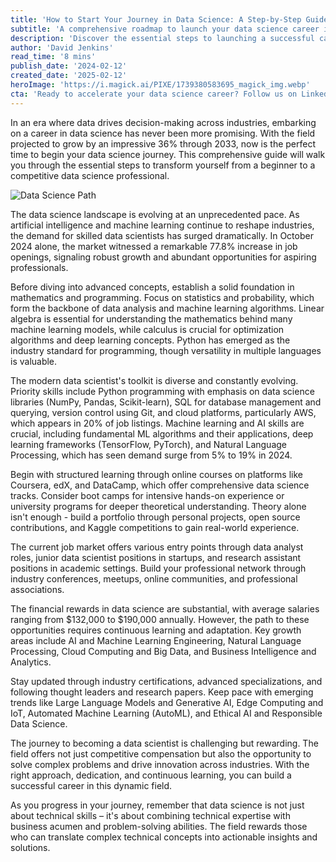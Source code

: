 ```yaml
---
title: 'How to Start Your Journey in Data Science: A Step-by-Step Guide'
subtitle: 'A comprehensive roadmap to launch your data science career in 2024'
description: 'Discover the essential steps to launching a successful career in data science, from mastering fundamental skills to staying current with emerging technologies. Learn about the growing opportunities, salary prospects, and key areas for professional development in this comprehensive guide.'
author: 'David Jenkins'
read_time: '8 mins'
publish_date: '2024-02-12'
created_date: '2025-02-12'
heroImage: 'https://i.magick.ai/PIXE/1739380583695_magick_img.webp'
cta: 'Ready to accelerate your data science career? Follow us on LinkedIn for exclusive insights, industry updates, and networking opportunities that will help you stay ahead in this rapidly evolving field!'
---
```


In an era where data drives decision-making across industries, embarking on a career in data science has never been more promising. With the field projected to grow by an impressive 36% through 2033, now is the perfect time to begin your data science journey. This comprehensive guide will walk you through the essential steps to transform yourself from a beginner to a competitive data science professional.

![Data Science Path](https://i.magick.ai/PIXE/1739380583700_magick_img.webp)

The data science landscape is evolving at an unprecedented pace. As artificial intelligence and machine learning continue to reshape industries, the demand for skilled data scientists has surged dramatically. In October 2024 alone, the market witnessed a remarkable 77.8% increase in job openings, signaling robust growth and abundant opportunities for aspiring professionals.

Before diving into advanced concepts, establish a solid foundation in mathematics and programming. Focus on statistics and probability, which form the backbone of data analysis and machine learning algorithms. Linear algebra is essential for understanding the mathematics behind many machine learning models, while calculus is crucial for optimization algorithms and deep learning concepts. Python has emerged as the industry standard for programming, though versatility in multiple languages is valuable.

The modern data scientist's toolkit is diverse and constantly evolving. Priority skills include Python programming with emphasis on data science libraries (NumPy, Pandas, Scikit-learn), SQL for database management and querying, version control using Git, and cloud platforms, particularly AWS, which appears in 20% of job listings. Machine learning and AI skills are crucial, including fundamental ML algorithms and their applications, deep learning frameworks (TensorFlow, PyTorch), and Natural Language Processing, which has seen demand surge from 5% to 19% in 2024.

Begin with structured learning through online courses on platforms like Coursera, edX, and DataCamp, which offer comprehensive data science tracks. Consider boot camps for intensive hands-on experience or university programs for deeper theoretical understanding. Theory alone isn't enough - build a portfolio through personal projects, open source contributions, and Kaggle competitions to gain real-world experience.

The current job market offers various entry points through data analyst roles, junior data scientist positions in startups, and research assistant positions in academic settings. Build your professional network through industry conferences, meetups, online communities, and professional associations.

The financial rewards in data science are substantial, with average salaries ranging from $132,000 to $190,000 annually. However, the path to these opportunities requires continuous learning and adaptation. Key growth areas include AI and Machine Learning Engineering, Natural Language Processing, Cloud Computing and Big Data, and Business Intelligence and Analytics.

Stay updated through industry certifications, advanced specializations, and following thought leaders and research papers. Keep pace with emerging trends like Large Language Models and Generative AI, Edge Computing and IoT, Automated Machine Learning (AutoML), and Ethical AI and Responsible Data Science.

The journey to becoming a data scientist is challenging but rewarding. The field offers not just competitive compensation but also the opportunity to solve complex problems and drive innovation across industries. With the right approach, dedication, and continuous learning, you can build a successful career in this dynamic field.

As you progress in your journey, remember that data science is not just about technical skills – it's about combining technical expertise with business acumen and problem-solving abilities. The field rewards those who can translate complex technical concepts into actionable insights and solutions.